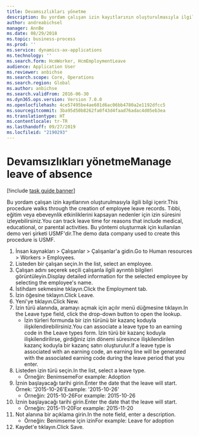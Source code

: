 ```yaml
---
title: Devamsızlıkları yönetme
description: Bu yordam çalışan izin kayıtlarının oluşturulmasıyla ilgili bilgi içerir.
author: andreabichsel
manager: AnnBe
ms.date: 08/29/2018
ms.topic: business-process
ms.prod: ''
ms.service: dynamics-ax-applications
ms.technology: ''
ms.search.form: HcmWorker, HcmEmploymentLeave
audience: Application User
ms.reviewer: anbichse
ms.search.scope: Core, Operations
ms.search.region: Global
ms.author: anbichse
ms.search.validFrom: 2016-06-30
ms.dyn365.ops.version: Version 7.0.0
ms.openlocfilehash: 4ce57495be4ae601d6ac06bb4780a2e1192dfcc5
ms.sourcegitcommit: 3ba95d50b8262fa0f43d4faad76adac4d05eb3ea
ms.translationtype: HT
ms.contentlocale: tr-TR
ms.lasthandoff: 09/27/2019
ms.locfileid: "2190293"
---
```

# <a name="manage-leave-of-absence"></a><span data-ttu-id="2ef75-103">Devamsızlıkları yönetme</span><span class="sxs-lookup"><span data-stu-id="2ef75-103">Manage leave of absence</span></span>

[!include [task guide banner](../../includes/task-guide-banner.md)]

<span data-ttu-id="2ef75-104">Bu yordam çalışan izin kayıtlarının oluşturulmasıyla ilgili bilgi içerir.</span><span class="sxs-lookup"><span data-stu-id="2ef75-104">This procedure walks through the creation of employee leave records.</span></span> <span data-ttu-id="2ef75-105">Tıbbi, eğitim veya ebeveynlik etkinliklerini kapsayan nedenler için izin süresini izleyebilirsiniz.</span><span class="sxs-lookup"><span data-stu-id="2ef75-105">You can track leave time for reasons that include medical, educational, or parental activities.</span></span> <span data-ttu-id="2ef75-106">Bu yöntemi oluşturmak için kullanılan demo veri şirketi USMF'dir.</span><span class="sxs-lookup"><span data-stu-id="2ef75-106">The demo data company used to create this procedure is USMF.</span></span>

1. <span data-ttu-id="2ef75-107">İnsan kaynakları > Çalışanlar > Çalışanlar'a gidin.</span><span class="sxs-lookup"><span data-stu-id="2ef75-107">Go to Human resources > Workers > Employees.</span></span>
2. <span data-ttu-id="2ef75-108">Listeden bir çalışan seçin.</span><span class="sxs-lookup"><span data-stu-id="2ef75-108">In the list, select an employee.</span></span>
3. <span data-ttu-id="2ef75-109">Çalışan adını seçerek seçili çalışanla ilgili ayrıntılı bilgileri görüntüleyin.</span><span class="sxs-lookup"><span data-stu-id="2ef75-109">Display detailed information for the selected employee by selecting the employee's name.</span></span>
4. <span data-ttu-id="2ef75-110">İstihdam sekmesine tıklayın.</span><span class="sxs-lookup"><span data-stu-id="2ef75-110">Click the Employment tab.</span></span>
5. <span data-ttu-id="2ef75-111">İzin öğesine tıklayın.</span><span class="sxs-lookup"><span data-stu-id="2ef75-111">Click Leave.</span></span>
6. <span data-ttu-id="2ef75-112">Yeni'ye tıklayın.</span><span class="sxs-lookup"><span data-stu-id="2ef75-112">Click New.</span></span>
7. <span data-ttu-id="2ef75-113">İzin türü alanında, aramayı açmak için açılır menü düğmesine tıklayın.</span><span class="sxs-lookup"><span data-stu-id="2ef75-113">In the Leave type field, click the drop-down button to open the lookup.</span></span>
    * <span data-ttu-id="2ef75-114">İzin türleri formunda bir izin türünü bir kazanç koduyla ilişkilendirebilirsiniz.</span><span class="sxs-lookup"><span data-stu-id="2ef75-114">You can associate a leave type to an earning code in the Leave types form.</span></span> <span data-ttu-id="2ef75-115">İzin türü bir kazanç koduyla ilişkilendirilirse, girdiğiniz izin dönemi süresince ilişkilendirilen kazanç koduyla bir kazanç satırı oluşturulur.</span><span class="sxs-lookup"><span data-stu-id="2ef75-115">If a leave type is associated with an earning code, an earning line will be generated with the associated earning code during the leave period that you enter.</span></span>  
8. <span data-ttu-id="2ef75-116">Listeden izin türü seçin.</span><span class="sxs-lookup"><span data-stu-id="2ef75-116">In the list, select a leave type.</span></span> 
    * <span data-ttu-id="2ef75-117">Örneğin: Benimseme</span><span class="sxs-lookup"><span data-stu-id="2ef75-117">For example: Adoption</span></span>  
9. <span data-ttu-id="2ef75-118">İznin başlayacağı tarihi girin.</span><span class="sxs-lookup"><span data-stu-id="2ef75-118">Enter the date that the leave will start.</span></span> <span data-ttu-id="2ef75-119">Örnek: '2015-10-26'</span><span class="sxs-lookup"><span data-stu-id="2ef75-119">Example: '2015-10-26'</span></span>
    * <span data-ttu-id="2ef75-120">Örneğin: 2015-10-26</span><span class="sxs-lookup"><span data-stu-id="2ef75-120">For example:  2015-10-26</span></span>  
10. <span data-ttu-id="2ef75-121">İznin başlayacağı tarihi girin.</span><span class="sxs-lookup"><span data-stu-id="2ef75-121">Enter the date that the leave will start.</span></span> 
    * <span data-ttu-id="2ef75-122">Örneğin: 2015-11-20</span><span class="sxs-lookup"><span data-stu-id="2ef75-122">For example:  2015-11-20</span></span>  
11. <span data-ttu-id="2ef75-123">Not alanına bir açıklama girin.</span><span class="sxs-lookup"><span data-stu-id="2ef75-123">In the note field, enter a description.</span></span>
    * <span data-ttu-id="2ef75-124">Örneğin: Benimseme için izin</span><span class="sxs-lookup"><span data-stu-id="2ef75-124">For example: Leave for adoption</span></span>  
12. <span data-ttu-id="2ef75-125">Kaydet'e tıklayın.</span><span class="sxs-lookup"><span data-stu-id="2ef75-125">Click Save.</span></span>

